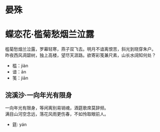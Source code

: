# 晏殊

# 蝶恋花·槛菊愁烟兰泣露

槛菊愁烟兰泣露，罗幕轻寒，燕子双飞去。明月不谙离恨苦，斜光到晓穿朱户。  
昨夜西风凋碧树，独上高楼，望尽天涯路。欲寄彩笺兼尺素，山长水阔知何处？

- 槛：jiàn
- 谙：ān
- 笺：jiān

## 浣溪沙·一向年光有限身

一向年光有限身，等闲离别易销魂，酒筵歌席莫辞频。  
满目山河空念远，落花风雨更伤春，不如怜取眼前人。

- 筵: yán